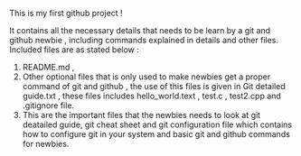 This is my first github project !
  
  It contains all the necessary details that needs to be learn by a git and github newbie , including commands explained in details 
  and other files.
  Included files are as stated below :
  1. README.md , 
  2. Other optional files that is only used to make newbies get a proper command of git and github , the use of this files is given 
     in Git detailed guide.txt , these files includes hello_world.text , test.c , test2.cpp and .gitignore file.
  3. This are the important files that the newbies needs to look at
     git deatailed guide, git cheat sheet  and git configuration file which contains how to configure git in your system and basic git and github commands 
     for newbies.

